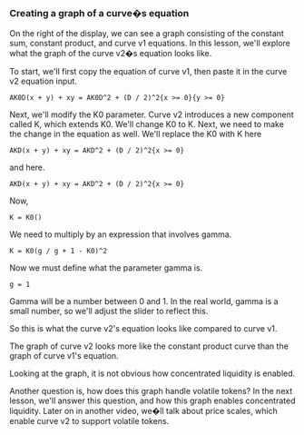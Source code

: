 ### Creating a graph of a curve�s equation

On the right of the display, we can see a graph consisting of the constant sum, constant product, and curve v1 equations. In this lesson, we'll explore what the graph of the curve v2�s equation looks like.

To start, we'll first copy the equation of curve v1, then paste it in the curve v2 equation input.
```
AK0D(x + y) + xy = AK0D^2 + (D / 2)^2{x >= 0}{y >= 0}
```
Next, we'll modify the K0 parameter. Curve v2 introduces a new component called K, which extends K0. We'll change K0 to K. Next, we need to make the change in the equation as well. We'll replace the K0 with K here
```
AKD(x + y) + xy = AKD^2 + (D / 2)^2{x >= 0}
```
and here.
```
AKD(x + y) + xy = AKD^2 + (D / 2)^2{x >= 0}
```
Now,
```
K = K0()
```
We need to multiply by an expression that involves gamma.
```
K = K0(g / g + 1 - K0)^2
```
Now we must define what the parameter gamma is.
```
g = 1
```
Gamma will be a number between 0 and 1. In the real world, gamma is a small number, so we'll adjust the slider to reflect this.

So this is what the curve v2's equation looks like compared to curve v1.

The graph of curve v2 looks more like the constant product curve than the graph of curve v1's equation.

Looking at the graph, it is not obvious how concentrated liquidity is enabled.

Another question is, how does this graph handle volatile tokens? In the next lesson, we'll answer this question, and how this graph enables concentrated liquidity. Later on in another video, we�ll talk about price scales, which enable curve v2 to support volatile tokens.
